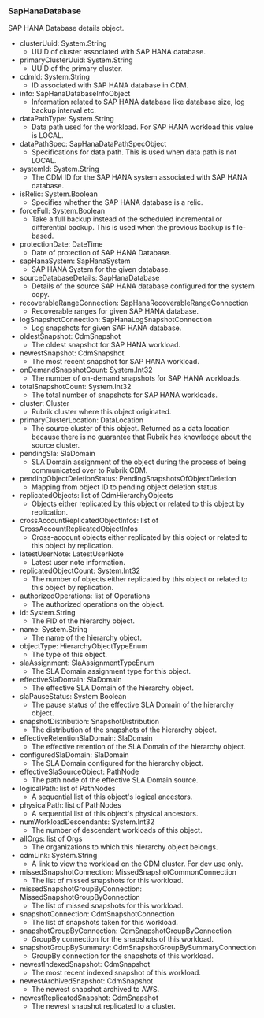 ### SapHanaDatabase
SAP HANA Database details object.

- clusterUuid: System.String
  - UUID of cluster associated with SAP HANA database.
- primaryClusterUuid: System.String
  - UUID of the primary cluster.
- cdmId: System.String
  - ID associated with SAP HANA database in CDM.
- info: SapHanaDatabaseInfoObject
  - Information related to SAP HANA database like database size, log backup interval etc.
- dataPathType: System.String
  - Data path used for the workload. For SAP HANA workload this value is LOCAL.
- dataPathSpec: SapHanaDataPathSpecObject
  - Specifications for data path. This is used when data path is not LOCAL.
- systemId: System.String
  - The CDM ID for the SAP HANA system associated with SAP HANA database.
- isRelic: System.Boolean
  - Specifies whether the SAP HANA database is a relic.
- forceFull: System.Boolean
  - Take a full backup instead of the scheduled incremental or differential backup. This is used when the previous backup is file-based.
- protectionDate: DateTime
  - Date of protection of SAP HANA Database.
- sapHanaSystem: SapHanaSystem
  - SAP HANA System for the given database.
- sourceDatabaseDetails: SapHanaDatabase
  - Details of the source SAP HANA database configured for the system copy.
- recoverableRangeConnection: SapHanaRecoverableRangeConnection
  - Recoverable ranges for given SAP HANA database.
- logSnapshotConnection: SapHanaLogSnapshotConnection
  - Log snapshots for given SAP HANA database.
- oldestSnapshot: CdmSnapshot
  - The oldest snapshot for SAP HANA workload.
- newestSnapshot: CdmSnapshot
  - The most recent snapshot for SAP HANA workload.
- onDemandSnapshotCount: System.Int32
  - The number of on-demand snapshots for SAP HANA workloads.
- totalSnapshotCount: System.Int32
  - The total number of snapshots for SAP HANA workloads.
- cluster: Cluster
  - Rubrik cluster where this object originated.
- primaryClusterLocation: DataLocation
  - The source cluster of this object. Returned as a data location because there is no guarantee that Rubrik has knowledge about the source cluster.
- pendingSla: SlaDomain
  - SLA Domain assignment of the object during the process of being communicated over to Rubrik CDM.
- pendingObjectDeletionStatus: PendingSnapshotsOfObjectDeletion
  - Mapping from object ID to pending object deletion status.
- replicatedObjects: list of CdmHierarchyObjects
  - Objects either replicated by this object or related to this object by replication.
- crossAccountReplicatedObjectInfos: list of CrossAccountReplicatedObjectInfos
  - Cross-account objects either replicated by this object or related to this object by replication.
- latestUserNote: LatestUserNote
  - Latest user note information.
- replicatedObjectCount: System.Int32
  - The number of objects either replicated by this object or related to this object by replication.
- authorizedOperations: list of Operations
  - The authorized operations on the object.
- id: System.String
  - The FID of the hierarchy object.
- name: System.String
  - The name of the hierarchy object.
- objectType: HierarchyObjectTypeEnum
  - The type of this object.
- slaAssignment: SlaAssignmentTypeEnum
  - The SLA Domain assignment type for this object.
- effectiveSlaDomain: SlaDomain
  - The effective SLA Domain of the hierarchy object.
- slaPauseStatus: System.Boolean
  - The pause status of the effective SLA Domain of the hierarchy object.
- snapshotDistribution: SnapshotDistribution
  - The distribution of the snapshots of the hierarchy object.
- effectiveRetentionSlaDomain: SlaDomain
  - The effective retention of the SLA Domain of the hierarchy object.
- configuredSlaDomain: SlaDomain
  - The SLA Domain configured for the hierarchy object.
- effectiveSlaSourceObject: PathNode
  - The path node of the effective SLA Domain source.
- logicalPath: list of PathNodes
  - A sequential list of this object's logical ancestors.
- physicalPath: list of PathNodes
  - A sequential list of this object's physical ancestors.
- numWorkloadDescendants: System.Int32
  - The number of descendant workloads of this object.
- allOrgs: list of Orgs
  - The organizations to which this hierarchy object belongs.
- cdmLink: System.String
  - A link to view the workload on the CDM cluster. For dev use only.
- missedSnapshotConnection: MissedSnapshotCommonConnection
  - The list of missed snapshots for this workload.
- missedSnapshotGroupByConnection: MissedSnapshotGroupByConnection
  - The list of missed snapshots for this workload.
- snapshotConnection: CdmSnapshotConnection
  - The list of snapshots taken for this workload.
- snapshotGroupByConnection: CdmSnapshotGroupByConnection
  - GroupBy connection for the snapshots of this workload.
- snapshotGroupBySummary: CdmSnapshotGroupBySummaryConnection
  - GroupBy connection for the snapshots of this workload.
- newestIndexedSnapshot: CdmSnapshot
  - The most recent indexed snapshot of this workload.
- newestArchivedSnapshot: CdmSnapshot
  - The newest snapshot archived to AWS.
- newestReplicatedSnapshot: CdmSnapshot
  - The newest snapshot replicated to a cluster.
